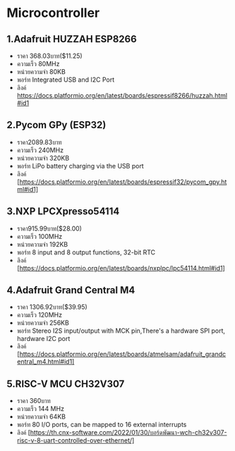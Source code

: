 # Microcontroller
## 1.Adafruit HUZZAH ESP8266
- ราคา 368.03บาท($11.25)
- ความเร็ว 80MHz
- หน่วยความจำ 80KB
- พอร์ท Integrated USB and I2C Port
- ลิงค์ https://docs.platformio.org/en/latest/boards/espressif8266/huzzah.html#id1
## 2.Pycom GPy (ESP32)
- ราคา2089.83บาท
- ความเร็ว 240MHz
- หน่วยความจำ 320KB
- พอร์ท LiPo battery charging via the USB port
- ลิงค์ [https://docs.platformio.org/en/latest/boards/espressif32/pycom_gpy.html#id1]
## 3.NXP LPCXpresso54114
- ราคา915.99บาท($28.00)
- ความเร็ว 100MHz
- หน่วยความจำ 192KB
- พอร์ท 8 input and 8 output functions, 32-bit RTC
- ลิงค์ [https://docs.platformio.org/en/latest/boards/nxplpc/lpc54114.html#id1]
## 4.Adafruit Grand Central M4
- ราคา 1306.92บาท($39.95)
- ความเร็ว 120MHz
- หน่วยความจำ 256KB
- พอร์ท Stereo I2S input/output with MCK pin,There's a hardware SPI port, hardware I2C port
- ลิงค์ [https://docs.platformio.org/en/latest/boards/atmelsam/adafruit_grandcentral_m4.html#id1]
## 5.RISC-V MCU CH32V307
- ราคา 360บาท
- ความเร็ว 144 MHz
- หน่วยความจำ 64KB 
- พอร์ท 80 I/O ports, can be mapped to 16 external interrupts
- ลิงค์ [https://th.cnx-software.com/2022/01/30/บอร์ดพัฒนา-wch-ch32v307-risc-v-8-uart-controlled-over-ethernet/]
